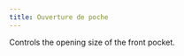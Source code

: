 ```yaml
---
title: Ouverture de poche
---
```


<!-- ![Pocket opening](./pocketopening.svg) -->

Controls the opening size of the front pocket.
